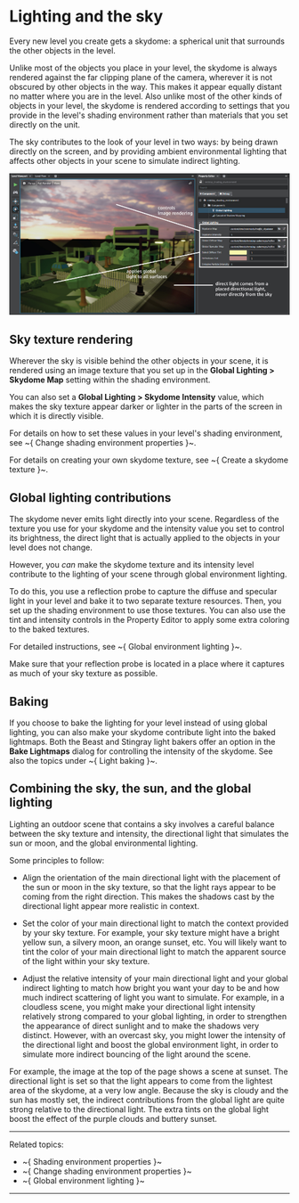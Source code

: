 # Lighting and the sky

Every new level you create gets a skydome: a spherical unit that surrounds the other objects in the level.

Unlike most of the objects you place in your level, the skydome is always rendered against the far clipping plane of the camera, wherever it is not obscured by other objects in the way. This makes it appear equally distant no matter where you are in the level. Also unlike most of the other kinds of objects in your level, the skydome is rendered according to settings that you provide in the level's shading environment rather than materials that you set directly on the unit.

The sky contributes to the look of your level in two ways: by being drawn directly on the screen, and by providing ambient environmental lighting that affects other objects in your scene to simulate indirect lighting.

![Sky lighting controls](../../images/lighting-sky.jpg)

## Sky texture rendering

Wherever the sky is visible behind the other objects in your scene, it is rendered using an image texture that you set up in the **Global Lighting > Skydome Map** setting within the shading environment.

You can also set a **Global Lighting > Skydome Intensity** value, which makes the sky texture appear darker or lighter in the parts of the screen in which it is directly visible.

For details on how to set these values in your level's shading environment, see ~{ Change shading environment properties }~.

For details on creating your own skydome texture, see ~{ Create a skydome texture }~.

## Global lighting contributions

The skydome never emits light directly into your scene. Regardless of the texture you use for your skydome and the intensity value you set to control its brightness, the direct light that is actually applied to the objects in your level does not change.

However, you *can* make the skydome texture and its intensity level contribute to the lighting of your scene through global environment lighting.

To do this, you use a reflection probe to capture the diffuse and specular light in your level and bake it to two separate texture resources. Then, you set up the shading environment to use those textures. You can also use the tint and intensity controls in the Property Editor to apply some extra coloring to the baked textures.

For detailed instructions, see ~{ Global environment lighting }~.

Make sure that your reflection probe is located in a place where it captures as much of your sky texture as possible.

## Baking

If you choose to bake the lighting for your level instead of using global lighting, you can also make your skydome contribute light into the baked lightmaps. Both the Beast and Stingray light bakers offer an option in the **Bake Lightmaps** dialog for controlling the intensity of the skydome. See also the topics under ~{ Light baking }~.

## Combining the sky, the sun, and the global lighting

Lighting an outdoor scene that contains a sky involves a careful balance between the sky texture and intensity, the directional light that simulates the sun or moon, and the global environmental lighting.

Some principles to follow:

-	Align the orientation of the main directional light with the placement of the sun or moon in the sky texture, so that the light rays appear to be coming from the right direction. This makes the shadows cast by the directional light appear more realistic in context.

-	Set the color of your main directional light to match the context provided by your sky texture. For example, your sky texture might have a bright yellow sun, a silvery moon, an orange sunset, etc. You will likely want to tint the color of your main directional light to match the apparent source of the light within your sky texture.

-	Adjust the relative intensity of your main directional light and your global indirect lighting to match how bright you want your day to be and how much indirect scattering of light you want to simulate. For example, in a cloudless scene, you might make your directional light intensity relatively strong compared to your global lighting, in order to strengthen the appearance of direct sunlight and to make the shadows very distinct. However, with an overcast sky, you might lower the intensity of the directional light and boost the global environment light, in order to simulate more indirect bouncing of the light around the scene.

For example, the image at the top of the page shows a scene at sunset. The directional light is set so that the light appears to come from the lightest area of the skydome, at a very low angle. Because the sky is cloudy and the sun has mostly set, the indirect contributions from the global light are quite strong relative to the directional light. The extra tints on the global light boost the effect of the purple clouds and buttery sunset.

---
Related topics:
-	~{ Shading environment properties }~
-	~{ Change shading environment properties }~
-	~{ Global environment lighting }~

---
